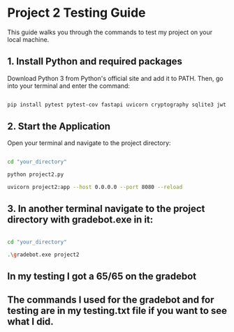 # Project 2 Testing Guide

This guide walks you through the commands to test my project on your local machine.

## 1. Install Python and required packages

Download Python 3 from Python's official site and add it to PATH. Then, go into your terminal and enter the command:

```bash

pip install pytest pytest-cov fastapi uvicorn cryptography sqlite3 jwt pyjwt

```  

## 2. Start the Application

Open your terminal and navigate to the project directory:

```bash

cd "your_directory"

python project2.py

uvicorn project2:app --host 0.0.0.0 --port 8080 --reload

```

## 3. In another terminal navigate to the project directory with gradebot.exe in it:

```bash

cd "your_directory"

.\gradebot.exe project2

```

## In my testing I got a 65/65 on the gradebot

## The commands I used for the gradebot and for testing are in my testing.txt file if you want to see what I did.
